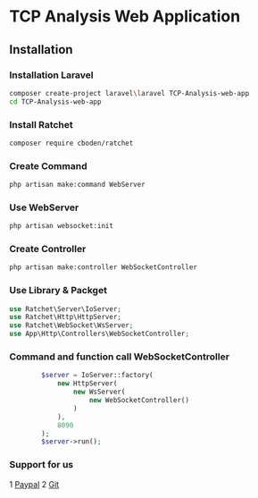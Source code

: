 # TCP Analysis Web Application

## Installation 
### Installation Laravel
```bash
composer create-project laravel\laravel TCP-Analysis-web-app
cd TCP-Analysis-web-app
```
### Install Ratchet
```bash
composer require cboden/ratchet
```
### Create Command 
```bash 
php artisan make:command WebServer
```
### Use WebServer
```bash
php artisan websocket:init
```

### Create Controller
```bash
php artisan make:controller WebSocketController
```
### Use Library & Packget 
```php
use Ratchet\Server\IoServer;
use Ratchet\Http\HttpServer;
use Ratchet\WebSocket\WsServer;
use App\Http\Controllers\WebSocketController;

```

### Command and function call WebSocketController 
```php
        $server = IoServer::factory(
            new HttpServer(
                new WsServer(
                    new WebSocketController()
                )
            ),
            8090
        );
        $server->run();

```
### Support for us
1 [Paypal](https://paypal.com/)
2 [Git](https://git.com/)
